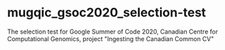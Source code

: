 # mugqic_gsoc2020_selection-test
The selection test for Google Summer of Code 2020, Canadian Centre for Computational Genomics, project "Ingesting the Canadian Common CV"
